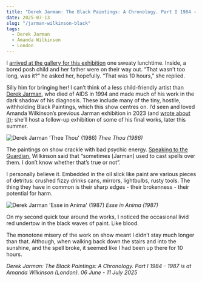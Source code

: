 ```yaml
---
title: "Derek Jarman: The Black Paintings: A Chronology. Part I 1984 - 1987 | Amanda Wilkinson"
date: 2025-07-13
slug: "/jarman-wilkinson-black"
tags:
  - Derek Jarman
  - Amanda Wilkinson
  - London
---
```


I [arrived at the gallery for this exhibition](https://amandawilkinsongallery.com/exhibitions/235-derek-jarman-the-black-paintings-a-chronology-part-i/works/) one sweaty lunchtime. Inside, a bored posh child and her father were on their way out. “That wasn’t too long, was it?” he asked her, hopefully. “That was 10 hours,” she replied.

Silly him for bringing her! I can’t think of a less child-friendly artist than [Derek Jarman](https://artangled.com/tags/derek-jarman/), who died of AIDS in 1994 and made much of his work in the dark shadow of his diagnosis. These include many of the tiny, hostile, withholding Black Paintings, which this show centres on. I’d seen and loved Amanda Wilkinson’s previous Jarman exhibition in 2023 (and [wrote about it](https://artangled.com/posts/jarman-wilkinson/)); she’ll host a follow-up exhibition of some of his final works, later this summer.

![Derek Jarman 'Thee Thou' (1986)](/jarman-wilkinson-black-1.jpg)
_Thee Thou (1986)_

The paintings on show crackle with bad psychic energy. [Speaking to the Guardian](https://www.theguardian.com/artanddesign/2025/jun/03/sometimes-he-cast-spells-over-them-the-raging-beauty-of-derek-jarmans-black-paintings), Wilkinson said that “sometimes [Jarman] used to cast spells over them. I don’t know whether that’s true or not”.

I personally believe it. Embedded in the oil slick like paint are various pieces of detritus: crushed fizzy drinks cans, mirrors, lightbulbs, rusty tools. The thing they have in common is their sharp edges - their brokenness - their potential for harm.

![Derek Jarman 'Esse in Anima' (1987)](/jarman-wilkinson-black-2.jpg)
_Esse in Anima (1987)_

On my second quick tour around the works, I noticed the occasional livid red undertow in the black waves of paint. Like blood.

The monotone misery of the work on show meant I didn’t stay much longer than that. Although, when walking back down the stairs and into the sunshine, and the spell broke, it seemed like I had been up there for 10 hours.

_Derek Jarman: The Black Paintings: A Chronology. Part I 1984 - 1987 is at Amanda Wilkinson (London). 06 June - 11 July 2025_
